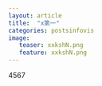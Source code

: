 ```yaml
---
layout: article
title:  "x第一"
categories: postsinfovis
image:
   teaser: xxkshN.png
   feature: xxkshN.png
---
```

4567
